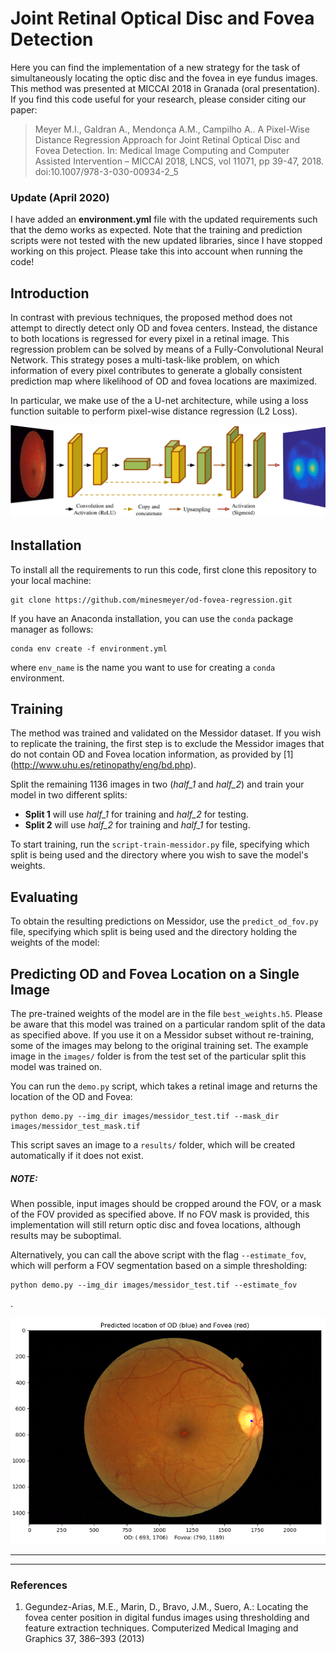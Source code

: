 # Joint Retinal Optical Disc and Fovea Detection

Here you can find the implementation of a new strategy for the task of simultaneously locating the optic disc and the 
fovea in eye fundus images. This method was presented at MICCAI 2018 in Granada (oral presentation). If you find this code useful 
for your research, please consider citing our paper:

> Meyer M.I., Galdran A., Mendonça A.M., Campilho A.. A Pixel-Wise Distance Regression Approach for Joint Retinal Optical Disc and Fovea Detection. In: Medical Image Computing and Computer Assisted Intervention – MICCAI 2018, LNCS, vol 11071, pp 39-47, 2018. doi:10.1007/978-3-030-00934-2_5

### Update (April 2020)
I have added an **environment.yml** file with the updated requirements such that the demo works as expected. Note that the training and prediction scripts were not tested with the new updated libraries, since I have stopped working on this project. Please take this into account when running the code!

Introduction
------------
In contrast with previous techniques, the proposed method does not attempt to directly detect only OD and fovea centers. 
Instead, the distance to both locations is regressed for every pixel in a retinal image. 
This regression problem can be solved by means of a Fully-Convolutional Neural Network. 
This strategy poses a multi-task-like problem, on which information of every pixel contributes to generate a globally 
consistent prediction map where likelihood of OD and fovea locations are maximized.

In particular, we make use of the a U-net architecture, while using a loss function suitable to perform pixel-wise 
distance regression (L2 Loss).

![](images/unet_fod.png)

Installation 
------------
To install all the requirements to run this code, first clone this repository to your local machine:
```
git clone https://github.com/minesmeyer/od-fovea-regression.git 
```

If you have an Anaconda installation, you can use the `conda` package manager as follows:
```
conda env create -f environment.yml
```
where `env_name` is the name you want to use for creating a `conda` environment.

Training 
--------

The method was trained and validated on the Messidor dataset. If you wish to replicate the training, the first step is 
to exclude the Messidor images that do not contain OD and Fovea location information, as provided by [1] 
(http://www.uhu.es/retinopathy/eng/bd.php).

Split the remaining 1136 images in two (*half_1* and *half_2*) and train your model in two different splits:
* **Split 1** will use *half_1*  for training and *half_2* for testing.
* **Split 2** will use *half_2* for training and *half_1* for testing.

To start training, run the `script-train-messidor.py` file, specifying which split is being used and the directory where you wish 
to save the model's weights.

Evaluating
----------

To obtain the resulting predictions on Messidor, use the `predict_od_fov.py` file, specifying which split is being used 
and the directory holding the weights of the model:


Predicting OD and Fovea Location on a Single Image
------------------------

The pre-trained weights of the model are in the file `best_weights.h5`. Please be aware that this model was trained on 
a particular random split of the data as specified above. If you use it on a Messidor subset without re-training, some of 
the images may belong to the original training set. The example image in the `images/` folder is from the test set of the 
particular split this model was trained on.

You can run the `demo.py` script, which takes a retinal image and returns the location of the OD and Fovea:
```
python demo.py --img_dir images/messidor_test.tif --mask_dir images/messidor_test_mask.tif
```
This script saves an image to a `results/` folder, which will be created automatically if it does not exist.

##### NOTE:
When possible, input images should be cropped around the FOV, or a mask of the FOV provided as specified above. 
If no FOV mask is provided, this implementation will still return optic disc and fovea locations, although results may 
be suboptimal. 

Alternatively, you can call the above script with the flag `--estimate_fov`, which will perform a FOV 
segmentation based on a simple thresholding:
```
python demo.py --img_dir images/messidor_test.tif --estimate_fov
```
.

![](images/messidor_test_prediction.png)

---------------------------------- 


--------
    
### References
1.  Gegundez-Arias, M.E., Marin, D., Bravo, J.M., Suero, A.: Locating the fovea
center position in digital fundus images using thresholding and feature extraction 
techniques. Computerized Medical Imaging and Graphics 37, 386–393 (2013)

    
